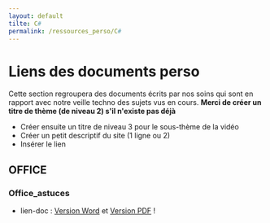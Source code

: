 ```yaml
---
layout: default
tilte: C#
permalink: /ressources_perso/C#
---
```


# Liens des documents perso

Cette section regroupera des documents écrits par nos soins qui sont en rapport avec notre veille techno des sujets vus en cours.
**Merci de créer un titre de thème (de niveau 2) s'il n'existe pas déjà**

* Créer ensuite un titre de niveau 3 pour le sous-thème de la vidéo
* Créer un petit descriptif du site (1 ligne ou 2)
* Insérer le lien  

## OFFICE

### Office_astuces

* lien-doc : [Version Word][OFFICE-01] et [Version PDF][OFFICE-02] !

[OFFICE-01]: OFFICE/VERSIONS-DOC/office-astuces.docx

[OFFICE-02]: OFFICE/VERSIONS-PDF/office-astuces.pdf
